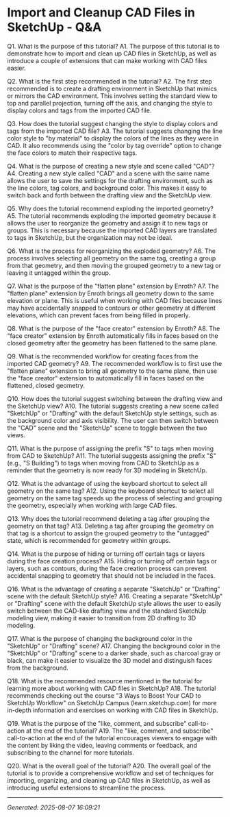 # Import and Cleanup CAD Files in SketchUp - Q&A

Q1. What is the purpose of this tutorial?
A1. The purpose of this tutorial is to demonstrate how to import and clean up CAD files in SketchUp, as well as introduce a couple of extensions that can make working with CAD files easier.

Q2. What is the first step recommended in the tutorial?
A2. The first step recommended is to create a drafting environment in SketchUp that mimics or mirrors the CAD environment. This involves setting the standard view to top and parallel projection, turning off the axis, and changing the style to display colors and tags from the imported CAD file.

Q3. How does the tutorial suggest changing the style to display colors and tags from the imported CAD file?
A3. The tutorial suggests changing the line color style to "by material" to display the colors of the lines as they were in CAD. It also recommends using the "color by tag override" option to change the face colors to match their respective tags.

Q4. What is the purpose of creating a new style and scene called "CAD"?
A4. Creating a new style called "CAD" and a scene with the same name allows the user to save the settings for the drafting environment, such as the line colors, tag colors, and background color. This makes it easy to switch back and forth between the drafting view and the SketchUp view.

Q5. Why does the tutorial recommend exploding the imported geometry?
A5. The tutorial recommends exploding the imported geometry because it allows the user to reorganize the geometry and assign it to new tags or groups. This is necessary because the imported CAD layers are translated to tags in SketchUp, but the organization may not be ideal.

Q6. What is the process for reorganizing the exploded geometry?
A6. The process involves selecting all geometry on the same tag, creating a group from that geometry, and then moving the grouped geometry to a new tag or leaving it untagged within the group.

Q7. What is the purpose of the "flatten plane" extension by Enroth?
A7. The "flatten plane" extension by Enroth brings all geometry down to the same elevation or plane. This is useful when working with CAD files because lines may have accidentally snapped to contours or other geometry at different elevations, which can prevent faces from being filled in properly.

Q8. What is the purpose of the "face creator" extension by Enroth?
A8. The "face creator" extension by Enroth automatically fills in faces based on the closed geometry after the geometry has been flattened to the same plane.

Q9. What is the recommended workflow for creating faces from the imported CAD geometry?
A9. The recommended workflow is to first use the "flatten plane" extension to bring all geometry to the same plane, then use the "face creator" extension to automatically fill in faces based on the flattened, closed geometry.

Q10. How does the tutorial suggest switching between the drafting view and the SketchUp view?
A10. The tutorial suggests creating a new scene called "SketchUp" or "Drafting" with the default SketchUp style settings, such as the background color and axis visibility. The user can then switch between the "CAD" scene and the "SketchUp" scene to toggle between the two views.

Q11. What is the purpose of assigning the prefix "S" to tags when moving from CAD to SketchUp?
A11. The tutorial suggests assigning the prefix "S" (e.g., "S Building") to tags when moving from CAD to SketchUp as a reminder that the geometry is now ready for 3D modeling in SketchUp.

Q12. What is the advantage of using the keyboard shortcut to select all geometry on the same tag?
A12. Using the keyboard shortcut to select all geometry on the same tag speeds up the process of selecting and grouping the geometry, especially when working with large CAD files.

Q13. Why does the tutorial recommend deleting a tag after grouping the geometry on that tag?
A13. Deleting a tag after grouping the geometry on that tag is a shortcut to assign the grouped geometry to the "untagged" state, which is recommended for geometry within groups.

Q14. What is the purpose of hiding or turning off certain tags or layers during the face creation process?
A15. Hiding or turning off certain tags or layers, such as contours, during the face creation process can prevent accidental snapping to geometry that should not be included in the faces.

Q16. What is the advantage of creating a separate "SketchUp" or "Drafting" scene with the default SketchUp style?
A16. Creating a separate "SketchUp" or "Drafting" scene with the default SketchUp style allows the user to easily switch between the CAD-like drafting view and the standard SketchUp modeling view, making it easier to transition from 2D drafting to 3D modeling.

Q17. What is the purpose of changing the background color in the "SketchUp" or "Drafting" scene?
A17. Changing the background color in the "SketchUp" or "Drafting" scene to a darker shade, such as charcoal gray or black, can make it easier to visualize the 3D model and distinguish faces from the background.

Q18. What is the recommended resource mentioned in the tutorial for learning more about working with CAD files in SketchUp?
A18. The tutorial recommends checking out the course "3 Ways to Boost Your CAD to SketchUp Workflow" on SketchUp Campus (learn.sketchup.com) for more in-depth information and exercises on working with CAD files in SketchUp.

Q19. What is the purpose of the "like, comment, and subscribe" call-to-action at the end of the tutorial?
A19. The "like, comment, and subscribe" call-to-action at the end of the tutorial encourages viewers to engage with the content by liking the video, leaving comments or feedback, and subscribing to the channel for more tutorials.

Q20. What is the overall goal of the tutorial?
A20. The overall goal of the tutorial is to provide a comprehensive workflow and set of techniques for importing, organizing, and cleaning up CAD files in SketchUp, as well as introducing useful extensions to streamline the process.

---
*Generated: 2025-08-07 16:09:21*
